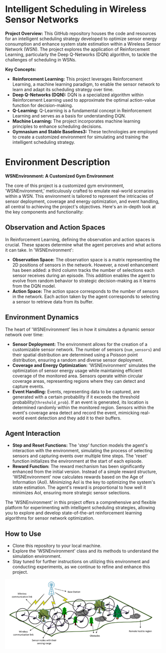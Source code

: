 # Intelligent Scheduling in Wireless Sensor Networks

**Project Overview:**
This GitHub repository houses the code and resources for an intelligent scheduling strategy developed to optimize sensor energy consumption and enhance system state estimation within a Wireless Sensor Network (WSN). The project explores the application of Reinforcement Learning, particularly the Deep Q-Networks (DQN) algorithm, to tackle the challenges of scheduling in WSNs.

**Key Concepts:**
- **Reinforcement Learning:** This project leverages Reinforcement Learning, a machine learning paradigm, to enable the sensor network to learn and adapt its scheduling strategy over time.
- **Deep Q-Networks (DQN):** DQN is a specialized algorithm within Reinforcement Learning used to approximate the optimal action-value function for decision-making.
- **Q-Learning:** Q-Learning is a fundamental concept in Reinforcement Learning and serves as a basis for understanding DQN.
- **Machine Learning:** The project incorporates machine learning principles to enhance scheduling decisions.
- **Gymnasium and Stable Baselines3:** These technologies are employed to create a customized environment for simulating and training the intelligent scheduling strategy.

# Environment Description

**WSNEnvironment: A Customized Gym Environment**

The core of this project is a customized gym environment, 'WSNEnvironment,' meticulously crafted to emulate real-world scenarios within a WSN. This environment is tailored to represent the intricacies of sensor deployment, coverage and energy optimization, and event handling, all central to achieving the project's objectives. Here's an in-depth look at the key components and functionality:

## Observation and Action Spaces
In Reinforcement Learning, defining the observation and action spaces is crucial. These spaces determine what the agent perceives and what actions it can take. In 'WSNEnvironment':
- **Observation Space:** The observation space is a matrix representing the 2D positions of sensors in the network. However, a novel enhancement has been added: a third column tracks the number of selections each sensor receives during an episode. This addition enables the agent to evolve from random behavior to strategic decision-making as it learns from the DQN model.
- **Action Space:** The action space corresponds to the number of sensors in the network. Each action taken by the agent corresponds to selecting a sensor to retrieve data from its buffer.

## Environment Dynamics
The heart of 'WSNEnvironment' lies in how it simulates a dynamic sensor network over time:
- **Sensor Deployment:** The environment allows for the creation of a customizable sensor network. The number of sensors (`num_sensors`) and their spatial distribution are determined using a Poisson point distribution, ensuring a random and diverse sensor deployment.
- **Coverage and Energy Optimization:** 'WSNEnvironment' simulates the optimization of sensor energy usage while maintaining efficient coverage of the monitored area. Sensors operate within circular coverage areas, representing regions where they can detect and capture events.
- **Event Handling:** Events, representing data to be captured, are generated with a certain probability if it exceeds the threshold probability(`threshold_prob`). If an event is generated, its location is determined randomly within the monitored region. Sensors within the event's coverage area detect and record the event, mimicking real-world event detection and they add it to their buffers.

## Agent Interaction
- **Step and Reset Functions:** The 'step' function models the agent's interaction with the environment, simulating the process of selecting sensors and capturing events over multiple time steps. The 'reset' function initializes the environment at the start of each episode.
- **Reward Function:** The reward mechanism has been significantly enhanced from the initial version. Instead of a simple reward structure, 'WSNEnvironment' now calculates rewards based on the Age of Information (AoI). Minimizing AoI is the key to optimizing the system's state estimation. The agent's reward is proportional to how well it minimizes AoI, ensuring more strategic sensor selections.

The 'WSNEnvironment' in this project offers a comprehensive and flexible platform for experimenting with intelligent scheduling strategies, allowing you to explore and develop state-of-the-art reinforcement learning algorithms for sensor network optimization.

## How to Use
- Clone this repository to your local machine.
- Explore the 'WSNEnvironment' class and its methods to understand the simulation environment.
- Stay tuned for further instructions on utilizing this environment and conducting experiments, as we continue to refine and enhance this project.


![WSNEnvironment](https://github.com/fareskhlifi/Intelligent-Scheduling-using-Reinforcement-learning-and-Deep-Q-Networks/blob/main/WSN.png?raw=true)
